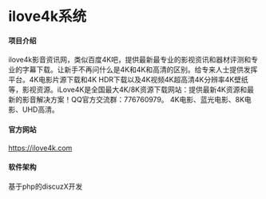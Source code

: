 # ilove4k系统
#### 项目介绍
ilove4k影音资讯网，类似百度4K吧，提供最新最专业的影视资讯和器材评测和专业的字幕下载。让新手不再问什么是4K和4K和高清的区别。给专来人士提供发挥平台。4K电影片源下载和4K HDR下载以及4K视频4K超高清4K分辨率4K壁纸等，影视资源。iLove4K是全国最大4K/8K资源下载网站：提供最新4K资源和最新的影音解决方案！QQ官方交流群：776760979。
4K电影、蓝光电影、8K电影、UHD高清。
#### 官方网站
https://ilove4k.com

#### 软件架构
基于php的discuzX开发



#### 

